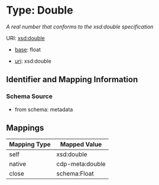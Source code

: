 # Type: Double




_A real number that conforms to the xsd:double specification_



URI: [xsd:double](http://www.w3.org/2001/XMLSchema#double)

* [base](https://w3id.org/linkml/base): float

* [uri](https://w3id.org/linkml/uri): xsd:double









## Identifier and Mapping Information







### Schema Source


* from schema: metadata




## Mappings

| Mapping Type | Mapped Value |
| ---  | ---  |
| self | xsd:double |
| native | cdp-meta:double |
| close | schema:Float |
